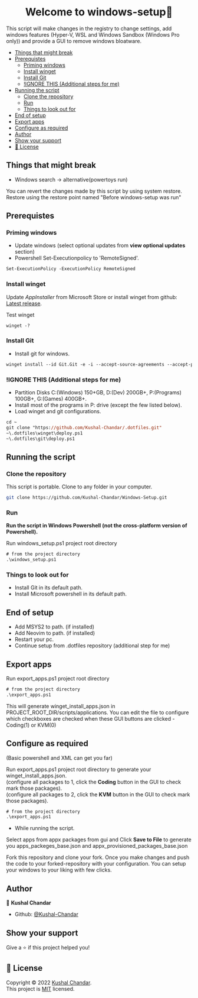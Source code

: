 <h1 align="center">Welcome to windows-setup👋</h1>

This script will make changes in the registry to change settings, add windows features (Hyper-V, WSL and Windows Sandbox (Windows Pro only)) and provide a GUI to remove windows bloatware.

- [Things that might break](#things-that-might-break)
- [Prerequistes](#prerequistes)
  - [Priming windows](#priming-windows)
  - [Install winget](#install-winget)
  - [Install Git](#install-git)
  - [!IGNORE THIS (Additional steps for me)](#ignore-this-additional-steps-for-me)
- [Running the script](#running-the-script)
  - [Clone the repository](#clone-the-repository)
  - [Run](#run)
  - [Things to look out for](#things-to-look-out-for)
- [End of setup](#end-of-setup)
- [Export apps](#export-apps)
- [Configure as required](#configure-as-required)
- [Author](#author)
- [Show your support](#show-your-support)
- [📝 License](#-license)

## Things that might break

- Windows search -> alternative(powertoys run)

You can revert the changes made by this script by using system restore. Restore using the restore point named "Before windows-setup was run"

## Prerequistes

### Priming windows

- Update windows (select optional updates from **view optional updates** section)
- Powershell Set-Executionpolicy to 'RemoteSigned'.

```ps
Set-ExecutionPolicy -ExecutionPolicy RemoteSigned
```

### Install winget

Update _AppInstaller_ from Microsoft Store or install winget from github: [Latest release](https://github.com/microsoft/winget-cli/releases/latest).<br>

Test winget

```ps
winget -?
```

### Install Git

- Install git for windows.

```ps
winget install --id Git.Git -e -i --accept-source-agreements --accept-package-agreements
```

### !IGNORE THIS (Additional steps for me)

- Partition Disks C:(Windows) 150+GB, D:(Dev) 200GB+, P:(Programs) 100GB+, G:(Games) 400GB+.<br>
- Install most of the programs in P: drive (except the few listed below).<br>
- Load winget and git configurations.<br>

```ps
cd ~
git clone "https://github.com/Kushal-Chandar/.dotfiles.git"
~\.dotfiles\winget\deploy.ps1
~\.dotfiles\git\deploy.ps1
```

## Running the script

### Clone the repository

This script is portable. Clone to any folder in your computer.

```sh
git clone https://github.com/Kushal-Chandar/Windows-Setup.git
```

### Run

**Run the script in Windows Powershell (not the cross-platform version of Powershell).**<br>

Run windows_setup.ps1 project root directory

```ps
# from the project directory
.\windows_setup.ps1
```

### Things to look out for

- Install Git in its default path.
- Install Microsoft powershell in its default path.

## End of setup

- Add MSYS2 to path. (if installed)
- Add Neovim to path. (if installed)
- Restart your pc.
- Continue setup from .dotfiles repository (additional step for me)

## Export apps

Run export_apps.ps1 project root directory

```ps
# from the project directory
.\export_apps.ps1
```

This will generate winget_install_apps.json in PROJECT_ROOT_DIR/scripts/applications. You can edit the file to configure which checkboxes are checked when these GUI buttons are clicked - Coding(1) or KVM(0)

## Configure as required

(Basic powershell and XML can get you far)

Run export_apps.ps1 project root directory to generate your winget_install_apps.json.<br>
(configure all packages to 1, click the **Coding** button in the GUI to check mark those packages).<br>
(configure all packages to 2, click the **KVM** button in the GUI to check mark those packages).<br>

```ps
# from the project directory
.\export_apps.ps1
```

- While running the script.

Select apps from appx packages from gui and Click **Save to File** to generate you apps_packeges_base.json and appx_provisioned_packages_base.json

Fork this repository and clone your fork. Once you make changes and push the code to your forked-repository with your configuration. You can setup your windows to your liking with few clicks.

## Author

👤 **Kushal Chandar**

- Github: [@Kushal-Chandar](https://github.com/Kushal-Chandar)

## Show your support

Give a ⭐️ if this project helped you!

## 📝 License

Copyright © 2022 [Kushal Chandar](https://github.com/Kushal-Chandar).<br />
This project is [MIT](project-source-dir/LICENSE.txt) licensed.
